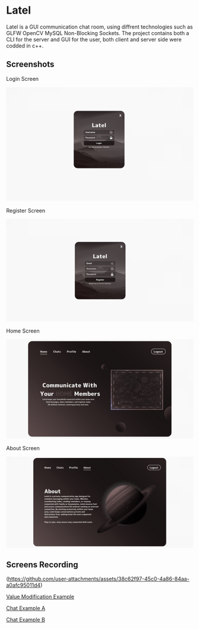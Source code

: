 
# Latel

Latel is a GUI communication chat room, using diffrent technologies such as GLFW OpenCV
MySQL Non-Blocking Sockets. The project contains both a CLI for the server and GUI for the user, both client and server side were codded in c++.


## Screenshots

Login Screen

![App Screenshot](https://github.com/gavri-do7/Latel/blob/main/Latel%20Login%20Screen.jpg?raw=true)

Register Screen

![App Screenshot](https://github.com/gavri-do7/Latel/blob/main/Latel%20Register%20Screen.jpg?raw=true)

Home Screen

![App Screenshot](https://github.com/gavri-do7/Latel/blob/main/Latel%20Home%20Screen.jpg?raw=true)

About Screen

![App ScreenShot](https://github.com/gavri-do7/Latel/blob/main/Latel%20About%20Screen.jpg?raw=true)
## Screens Recording

(https://github.com/user-attachments/assets/38c62f97-45c0-4a86-84aa-a0afc95011d4)

[Value Modification Example](https://github.com/gavri-do7/Latel/blob/main/Profile%20Window.mp4)

[Chat Example A](https://github.com/gavri-do7/Latel/blob/main/Chat%20Action%20A.mp4)

[Chat Example B](https://github.com/gavri-do7/Latel/blob/main/Chat%20Action%20B.mp4)
